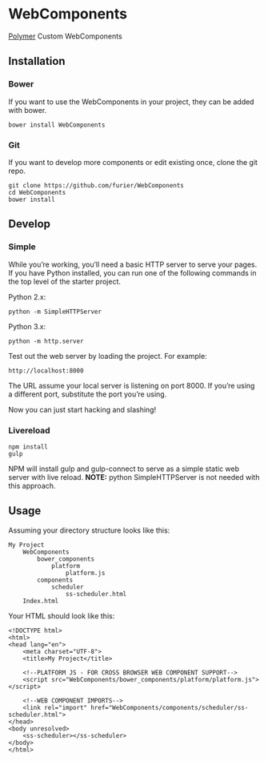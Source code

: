 # WebComponents

[Polymer](http://www.polymer-project.org/) Custom WebComponents

## Installation

### Bower

If you want to use the WebComponents in your project, they can be added with bower.

    bower install WebComponents

### Git

If you want to develop more components or edit existing once, clone the git repo.

    git clone https://github.com/furier/WebComponents
    cd WebComponents
    bower install
    
## Develop

### Simple

While you’re working, you’ll need a basic HTTP server to serve your pages. If you have Python installed, you can run one of the following commands in the top level of the starter project.

Python 2.x:

    python -m SimpleHTTPServer 
Python 3.x:

    python -m http.server 
Test out the web server by loading the project. For example:

    http://localhost:8000
The URL assume your local server is listening on port 8000. If you’re using a different port, substitute the port you’re using.

Now you can just start hacking and slashing!

### Livereload

    npm install
    gulp
    
NPM will install gulp and gulp-connect to serve as a simple static web server with live reload.
**NOTE:** python SimpleHTTPServer is not needed with this approach.

## Usage

Assuming your directory structure looks like this:

    My Project
        WebComponents
            bower_components
                platform
                    platform.js
            components
                scheduler
                    ss-scheduler.html
        Index.html

Your HTML should look like this:

    <!DOCTYPE html>
    <html>
    <head lang="en">
        <meta charset="UTF-8">
        <title>My Project</title>
    
        <!--PLATFORM JS - FOR CROSS BROWSER WEB COMPONENT SUPPORT-->
        <script src="WebComponents/bower_components/platform/platform.js"></script>
    
        <!--WEB COMPONENT IMPORTS-->
        <link rel="import" href="WebComponents/components/scheduler/ss-scheduler.html">
    </head>
    <body unresolved>
        <ss-scheduler></ss-scheduler>
    </body>
    </html>